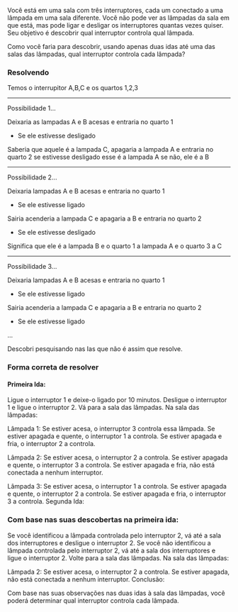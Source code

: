 Você está em uma sala com três interruptores, cada um conectado a uma lâmpada em uma sala diferente. Você não pode ver as lâmpadas da sala em que está, mas pode ligar e desligar os interruptores quantas vezes quiser. Seu objetivo é descobrir qual interruptor controla qual lâmpada.

Como você faria para descobrir, usando apenas duas idas até uma das salas das lâmpadas, qual interruptor controla cada lâmpada?

### Resolvendo
Temos o interrupitor A,B,C
e os quartos 1,2,3

---
Possibilidade 1...

Deixaria as lampadas A e B acesas e entraria no quarto 1

- Se ele estivesse desligado

Saberia que aquele é a lampada C, apagaria a lampada A e entraria no quarto 2 se estivesse desligado esse é a lampada A se não, ele é a B

---
Possibilidade 2...

Deixaria lampadas A e B acesas e entraria no quarto 1

- Se ele estivesse ligado

Sairia acenderia a lampada C e apagaria a B e entraria no quarto 2

- Se ele estivesse desligado

Significa que ele é a lampada B e o quarto 1 a lampada A e o quarto 3 a C

---
Possibilidade 3...

Deixaria lampadas A e B acesas e entraria no quarto 1

- Se ele estivesse ligado

Sairia acenderia a lampada C e apagaria a B e entraria no quarto 2

- Se ele estivesse ligado

...

Descobri pesquisando nas Ias que não é assim que resolve.

### Forma correta de resolver 

#### Primeira Ida:

Ligue o interruptor 1 e deixe-o ligado por 10 minutos.
Desligue o interruptor 1 e ligue o interruptor 2.
Vá para a sala das lâmpadas.
Na sala das lâmpadas:

Lâmpada 1: Se estiver acesa, o interruptor 3 controla essa lâmpada. Se estiver apagada e quente, o interruptor 1 a controla. Se estiver apagada e fria, o interruptor 2 a controla.

Lâmpada 2: Se estiver acesa, o interruptor 2 a controla. Se estiver apagada e quente, o interruptor 3 a controla. Se estiver apagada e fria, não está conectada a nenhum interruptor.

Lâmpada 3: Se estiver acesa, o interruptor 1 a controla. Se estiver apagada e quente, o interruptor 2 a controla. Se estiver apagada e fria, o interruptor 3 a controla.
Segunda Ida:

### Com base nas suas descobertas na primeira ida:

Se você identificou a lâmpada controlada pelo interruptor 2, vá até a sala dos interruptores e desligue o interruptor 2.
Se você não identificou a lâmpada controlada pelo interruptor 2, vá até a sala dos interruptores e ligue o interruptor 2.
Volte para a sala das lâmpadas.
Na sala das lâmpadas:

Lâmpada 2:
Se estiver acesa, o interruptor 2 a controla.
Se estiver apagada, não está conectada a nenhum interruptor.
Conclusão:

Com base nas suas observações nas duas idas à sala das lâmpadas, você poderá determinar qual interruptor controla cada lâmpada.